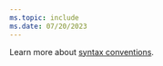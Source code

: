 ```yaml
---
ms.topic: include
ms.date: 07/20/2023
---
```


Learn more about [syntax conventions](../kusto/query/syntax-conventions.md).